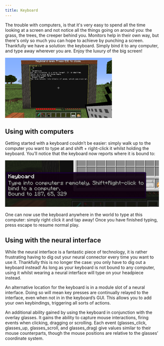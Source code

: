 ```yaml
---
title: Keyboard
---
```


The trouble with computers, is that it's very easy to spend all the time looking at a screen and not notice all the things going on around you: the grass, the trees, the creeper behind you. Monitors help in their own way, but there's only so much you can hope to achieve by punching a screen. Thankfully we have a solution: the keyboard. Simply bind it to any computer, and type away wherever you are. Enjoy the luxury of the big screen!

![The keyboard being used with a monitor.](../../../../assets/replethora/keyboard_monitor.png)

## Using with computers
Getting started with a keyboard couldn’t be easier: simply walk up to the computer you want to type at and shift + right-click it whilst holding the keyboard. You’ll notice that the keyboard now reports where it is bound to:

![A keyboard bound to a computer.](../../../../assets/replethora/keyboard_bound.png)


One can now use the keyboard anywhere in the world to type at this computer: simply right click it and tap away! Once you have finished typing, press escape to resume normal play.

## Using with the neural interface
While the neural interface is a fantastic piece of technology, it is rather frustrating having to dig out your neural connector every time you want to use it. Thankfully this is no longer the case: you only have to dig out a keyboard instead! As long as your keyboard is not bound to any computer, using it whilst wearing a neural interface will type on your headpiece instead.

An alternative location for the keyboard is in a module slot of a neural interface. Doing so will mean key presses are continually relayed to the interface, even when not in in the keyboard’s GUI. This allows you to add your own keybindings, triggering all sorts of actions.

An additional ability gained by using the keyboard in conjunction with the overlay glasses. It gains the ability to capture mouse interactions, firing events when clicking, dragging or scrolling. Each event (glasses_click, glasses_up, glasses_scroll, and glasses_drag) give values similar to their mouse counterparts, though the mouse positions are relative to the glasses’ coordinate system.
